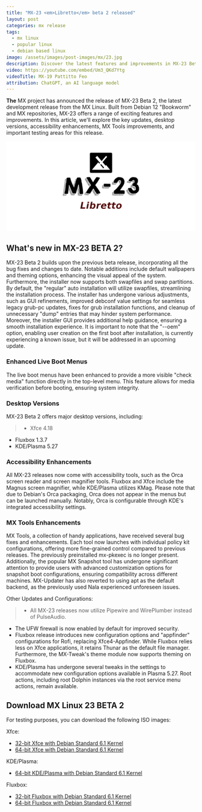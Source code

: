 ```yaml
---
title: "MX-23 <em>Libretto</em> beta 2 released"
layout: post
categories: mx release
tags:
  - mx linux
  - popular linux
  - debian based linux
image: /assets/images/post-images/mx/23.jpg
description: Discover the latest features and improvements in MX-23 Beta 2, including desktop upgrades, accessibility enhancements, and MX Tools improvements for a user-friendly experience. Join the testing and shape the future of MX Linux!
video: https://youtube.com/embed/Um3_QKd7Ytg
videoTitle: MX-19 Pattitto Feo
attribution: ChatGPT, an AI language model
---
```


**The** MX project has announced the release of MX-23 Beta 2, the latest development release from the MX Linux. Built from Debian 12 "Bookworm" and MX repositories, MX-23 offers a range of exciting features and improvements. In this article, we'll explore the key updates, desktop versions, accessibility enhancements, MX Tools improvements, and important testing areas for this release.

![MX 23 BETA 2 featued image](/assets/images/post-images/mx/23.jpg)

## What's new in MX-23 BETA 2?

MX-23 Beta 2 builds upon the previous beta release, incorporating all the bug fixes and changes to date. Notable additions include default wallpapers and theming options, enhancing the visual appeal of the system. Furthermore, the installer now supports both swapfiles and swap partitions. By default, the "regular" auto installation will utilize swapfiles, streamlining the installation process. The installer has undergone various adjustments, such as GUI refinements, improved debconf value settings for seamless legacy grub-pc updates, fixes for grub installation functions, and cleanup of unnecessary "dump" entries that may hinder system performance. Moreover, the installer GUI provides additional help guidance, ensuring a smooth installation experience. It is important to note that the "--oem" option, enabling user creation on the first boot after installation, is currently experiencing a known issue, but it will be addressed in an upcoming update.

### Enhanced Live Boot Menus 
The live boot menus have been enhanced to provide a more visible "check media" function directly in the top-level menu. This feature allows for media verification before booting, ensuring system integrity. 

### Desktop Versions

MX-23 Beta 2 offers major desktop versions, including:

> - Xfce 4.18
- Fluxbox 1.3.7
- KDE/Plasma 5.27

### Accessibility Enhancements
All MX-23 releases now come with accessibility tools, such as the Orca screen reader and screen magnifier tools. Fluxbox and Xfce include the Magnus screen magnifier, while KDE/Plasma utilizes KMag. Please note that due to Debian's Orca packaging, Orca does not appear in the menus but can be launched manually. Notably, Orca is configurable through KDE's integrated accessibility settings.

### MX Tools Enhancements
MX Tools, a collection of handy applications, have received several bug fixes and enhancements. Each tool now launches with individual policy kit configurations, offering more fine-grained control compared to previous releases. The previously preinstalled mx-pkexec is no longer present. Additionally, the popular MX Snapshot tool has undergone significant attention to provide users with advanced customization options for snapshot boot configurations, ensuring compatibility across different machines. MX-Updater has also reverted to using apt as the default backend, as the previously used Nala experienced unforeseen issues.

Other Updates and Configurations:

> - All MX-23 releases now utilize Pipewire and WirePlumber instead of PulseAudio.
- The UFW firewall is now enabled by default for improved security.
- Fluxbox release introduces new configuration options and "appfinder" configurations for Rofi, replacing Xfce4-Appfinder. While Fluxbox relies less on Xfce applications, it retains Thunar as the default file manager. Furthermore, the MX-Tweak's theme module now supports theming on Fluxbox.
- KDE/Plasma has undergone several tweaks in the settings to accommodate new configuration options available in Plasma 5.27. Root actions, including root Dolphin instances via the root service menu actions, remain available.

## Download MX Linux 23 BETA 2

For testing purposes, you can download the following ISO images:

Xfce:
- [32-bit Xfce with Debian Standard 6.1 Kernel](https://sourceforge.net/projects/mx-linux/files/Testing/Xfce/MX-23_beta2_386.iso/download) 
- [64-bit Xfce with Debian Standard 6.1 Kernel](https://sourceforge.net/projects/mx-linux/files/Testing/Xfce/MX-23_beta2_x64.iso/download)

KDE/Plasma:
- [64-bit KDE/Plasma with Debian Standard 6.1 Kernel](https://sourceforge.net/projects/mx-linux/files/Testing/KDE/MX-23_KDE_beta2_x64.iso/download)

Fluxbox:
- [32-bit Fluxbox with Debian Standard 6.1 Kernel](https://sourceforge.net/projects/mx-linux/files/Testing/Fluxbox/MX-23_fluxbox_beta2_386.iso/download)
- [64-bit Fluxbox with Debian Standard 6.1 Kernel](https://sourceforge.net/projects/mx-linux/files/Testing/Fluxbox/MX-23_fluxbox_beta2_x64.iso/download)

